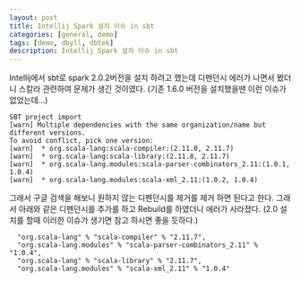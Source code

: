 ```yaml
---
layout: post
title: Intellij Spark 설치 이슈 in sbt
categories: [general, demo]
tags: [demo, dbyll, dbtek]
description: Intellij Spark 설치 이슈 in sbt
---
```


Intellij에서 sbt로 spark 2.0.2버전을 설치 하려고 했는데 디펜던시 에러가 나면서 봤더니 스칼라 관련하여 문제가 생긴 것이였다. (기존 1.6.0 버전을 설치했을땐 이런 이슈가 없었는데...)

```
SBT project import
[warn] Multiple dependencies with the same organization/name but different versions.
To avoid conflict, pick one version:
[warn]  * org.scala-lang:scala-compiler:(2.11.0, 2.11.7)
[warn]  * org.scala-lang:scala-library:(2.11.8, 2.11.7)
[warn]  * org.scala-lang.modules:scala-parser-combinators_2.11:(1.0.1, 1.0.4)
[warn]  * org.scala-lang.modules:scala-xml_2.11:(1.0.2, 1.0.4)
```
그래서 구글 검색을 해보니 원하지 않는 디펜던시를 제거를 제거 하면 된다고 한다. 그래서 아래와 같은 디펜던시를 추가를 하고 Rebuild를 하였더니 에러가 사라졌다. (2.0 설치를 할때 이러한 이슈가 생기면 참고 하시면 좋을 듯하다.)

```
  "org.scala-lang" % "scala-compiler" % "2.11.7",
  "org.scala-lang.modules" % "scala-parser-combinators_2.11" % "1.0.4",
  "org.scala-lang" % "scala-library" % "2.11.7",
  "org.scala-lang.modules" % "scala-xml_2.11" % "1.0.4"
```

